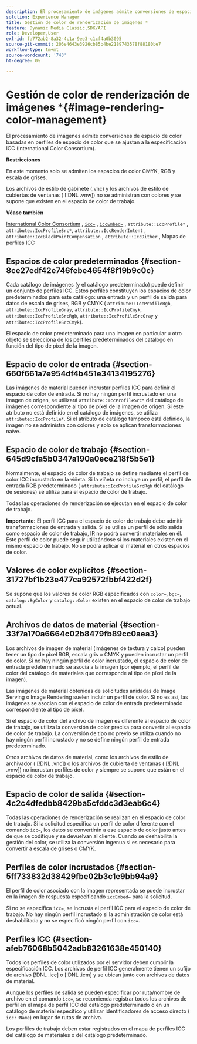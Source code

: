 ```yaml
---
description: El procesamiento de imágenes admite conversiones de espacio de color basadas en perfiles de espacio de color que se ajustan a la especificación ICC (International Color Consortium).
solution: Experience Manager
title: Gestión de color de renderización de imágenes *
feature: Dynamic Media Classic,SDK/API
role: Developer,User
exl-id: fa772ab2-8a32-4c1a-9ee3-c1cf4a0b3095
source-git-commit: 206e4643e3926cb85b4be2189743578f88180be7
workflow-type: tm+mt
source-wordcount: '743'
ht-degree: 0%

---
```


# Gestión de color de renderización de imágenes *{#image-rendering-color-management}

El procesamiento de imágenes admite conversiones de espacio de color basadas en perfiles de espacio de color que se ajustan a la especificación ICC (International Color Consortium).

**Restricciones**

En este momento solo se admiten los espacios de color CMYK, RGB y escala de grises.

Los archivos de estilo de gabinete (.vnc) y los archivos de estilo de cubiertas de ventanas ( [!DNL .vnw]) no se administran con colores y se supone que existen en el espacio de color de trabajo.

**Véase también**

[International Color Consortium](http://www.color.org/index.xalter) ,  [ `icc=`](../../../../../ir-api/http-protocol/image-rendering-api-ref/c-ir-http-protocol-ref/c-ir-http-protocol-command-reference/r-ir-icc.md#reference-86a2fff3cef24982ad2063d977a16e06) ,  [ `iccEmbed=`](../../../../../ir-api/http-protocol/image-rendering-api-ref/c-ir-http-protocol-ref/c-ir-http-protocol-command-reference/r-ir-iccembed.md#reference-47a433138c7c4b29b9b29871b2491a7f) ,  `attribute::IccProfile*` ,  `attribute::IccProfileSrc*`,  `attribute::IccRenderIntent` ,  `attribute::IccBlackPointCompensation` ,  `attribute::IccDither` , Mapas de perfiles ICC

## Espacios de color predeterminados {#section-8ce27edf42e746febe4654f8f19b9c0c}

Cada catálogo de imágenes (y el catálogo predeterminado) puede definir un conjunto de perfiles ICC. Estos perfiles constituyen los espacios de color predeterminados para este catálogo: una entrada y un perfil de salida para datos de escala de grises, RGB y CMYK ( `attribute::IccProfileRgb`, `attribute::IccProfileGray`, `attribute::IccProfileCmyk`, `attribute::IccProfileSrcRgb`, `attribute::IccProfileSrcGray` y `attribute::IccProfileSrcCmyk`).

El espacio de color predeterminado para una imagen en particular u otro objeto se selecciona de los perfiles predeterminados del catálogo en función del tipo de píxel de la imagen.

## Espacio de color de entrada {#section-660f661a7e954df4b451e34134195276}

Las imágenes de material pueden incrustar perfiles ICC para definir el espacio de color de entrada. Si no hay ningún perfil incrustado en una imagen de origen, se utilizará `attribute::IccProfileSrc*` del catálogo de imágenes correspondiente al tipo de píxel de la imagen de origen. Si este atributo no está definido en el catálogo de imágenes, se utiliza `attribute::IccProfile*`. Si el atributo de catálogo tampoco está definido, la imagen no se administra con colores y solo se aplican transformaciones naïve.

## Espacio de color de trabajo {#section-645d9cfa5b0347a190a0ece218f5b5e1}

Normalmente, el espacio de color de trabajo se define mediante el perfil de color ICC incrustado en la viñeta. Si la viñeta no incluye un perfil, el perfil de entrada RGB predeterminado ( `attribute::IccProfileSrcRgb` del catálogo de sesiones) se utiliza para el espacio de color de trabajo.

Todas las operaciones de renderización se ejecutan en el espacio de color de trabajo.

**Importante:** El perfil ICC para el espacio de color de trabajo debe admitir transformaciones de entrada y salida. Si se utiliza un perfil de sólo salida como espacio de color de trabajo, IR no podrá convertir materiales en él. Este perfil de color puede seguir utilizándose si los materiales existen en el mismo espacio de trabajo. No se podrá aplicar el material en otros espacios de color.

## Valores de color explícitos {#section-31727bf1b23e477ca92572fbbf422d2f}

Se supone que los valores de color RGB especificados con `color=`, `bgc=`, `catalog::BgColor` y `catalog::Color` existen en el espacio de color de trabajo actual.

## Archivos de datos de material {#section-33f7a170a6664c02b8479fb89cc0aea3}

Los archivos de imagen de material (imágenes de textura y calco) pueden tener un tipo de píxel RGB, escala gris o CMYK y pueden incrustar un perfil de color. Si no hay ningún perfil de color incrustado, el espacio de color de entrada predeterminado se asocia a la imagen (por ejemplo, el perfil de color del catálogo de materiales que corresponde al tipo de píxel de la imagen).

Las imágenes de material obtenidas de solicitudes anidadas de Image Serving o Image Rendering suelen incluir un perfil de color. Si no es así, las imágenes se asocian con el espacio de color de entrada predeterminado correspondiente al tipo de píxel.

Si el espacio de color del archivo de imagen es diferente al espacio de color de trabajo, se utiliza la conversión de color precisa para convertir al espacio de color de trabajo. La conversión de tipo no previo se utiliza cuando no hay ningún perfil incrustado y no se define ningún perfil de entrada predeterminado.

Otros archivos de datos de material, como los archivos de estilo de archivador ( [!DNL .vnc]) o los archivos de cubierta de ventanas ( [!DNL .vnw]) no incrustan perfiles de color y siempre se supone que están en el espacio de color de trabajo.

## Espacio de color de salida {#section-4c2c4dfedbb8429ba5cfddc3d3eab6c4}

Todas las operaciones de renderización se realizan en el espacio de color de trabajo. Si la solicitud especifica un perfil de color diferente con el comando `icc=`, los datos se convertirán a ese espacio de color justo antes de que se codifique y se devuelvan al cliente. Cuando se deshabilita la gestión del color, se utiliza la conversión ingenua si es necesario para convertir a escala de grises o CMYK.

## Perfiles de color incrustados {#section-5ff733832d38429fbe02b3c1e9bb94a9}

El perfil de color asociado con la imagen representada se puede incrustar en la imagen de respuesta especificando `iccEmbed=` para la solicitud.

Si no se especifica `icc=`, se incrusta el perfil ICC para el espacio de color de trabajo. No hay ningún perfil incrustado si la administración de color está deshabilitada y no se especificó ningún perfil con `icc=`.

## Perfiles ICC {#section-afeb76068b5042adb83261638e450140}

Todos los perfiles de color utilizados por el servidor deben cumplir la especificación ICC. Los archivos de perfil ICC generalmente tienen un sufijo de archivo [!DNL .icc] o [!DNL .icm] y se ubican junto con archivos de datos de material.

Aunque los perfiles de salida se pueden especificar por ruta/nombre de archivo en el comando `icc=`, se recomienda registrar todos los archivos de perfil en el mapa de perfil ICC del catálogo predeterminado o en un catálogo de material específico y utilizar identificadores de acceso directo ( `icc::Name`) en lugar de rutas de archivo.

Los perfiles de trabajo deben estar registrados en el mapa de perfiles ICC del catálogo de materiales o del catálogo predeterminado.
